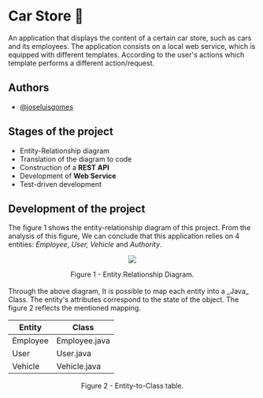 # Car Store 🚗

An application that displays the content of a certain car store, such as cars and its employees. The application consists on a local web service, which is equipped with different templates. According to the user's actions which template performs a different action/request.

## Authors

- [@joseluisgomes](https://www.github.com/joseluisgomes)

## Stages of the project

- Entity-Relationship diagram
- Translation of the diagram to code
- Construction of a **REST API**
- Development of **Web Service**
- Test-driven development

## Development of the project

The figure 1 shows the entity-relationship diagram of this project. From the analysis of this figure, We can conclude that this application relies on 4 entities: _Employee, User, Vehicle_ and _Authority_.

<p align="center">
    <img src="https://user-images.githubusercontent.com/70901488/187467998-703b5d8d-23b2-4fd2-89f1-26ccbc16f65d.png">
</p>
<div align = "center">Figure 1 - Entity Relationship Diagram.</div>
<br />
Through the above diagram, It is possible to map each entity into a _Java_ Class. The entity's attributes correspond to the state of the object. The figure 2 reflects the mentioned mapping.
<br />
<div align="center">

| Entity   | Class         |
|----------|---------------|
| Employee | Employee.java |
| User     | User.java     |
| Vehicle  | Vehicle.java  |

</div>
<div align = "center">Figure 2 - Entity-to-Class table.</div>
